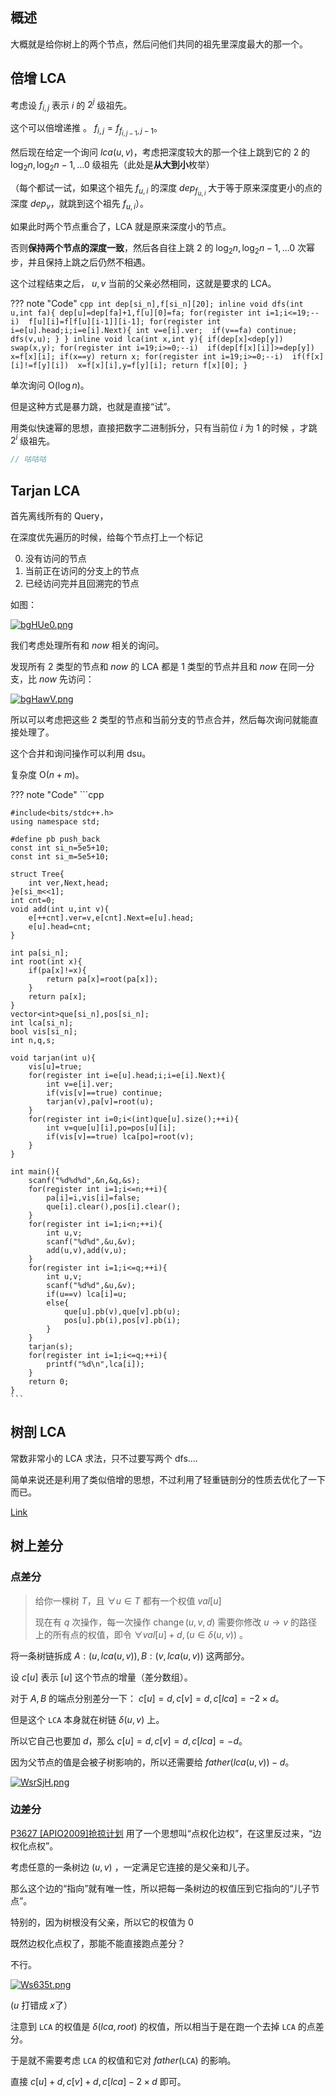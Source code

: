 
## 概述

大概就是给你树上的两个节点，然后问他们共同的祖先里深度最大的那一个。

## 倍增 LCA

考虑设 $f_{i,j}$ 表示 $i$ 的 $2^j$ 级祖先。

这个可以倍增递推 。 $f_{i,j}=f_{f_{i,j-1},j-1}$。

然后现在给定一个询问 $lca(u,v)$，考虑把深度较大的那一个往上跳到它的 $2$ 的 $\log_2n,\log_2n-1,\dots 0$ 级祖先（此处是**从大到小**枚举）

（每个都试一试，如果这个祖先 $f_{u,i}$ 的深度 $dep_{f_{u,i}}$ 大于等于原来深度更小的点的深度 $dep_v$，就跳到这个祖先 $f_{u,i}$）。

如果此时两个节点重合了，LCA 就是原来深度小的节点。

否则**保持两个节点的深度一致**，然后各自往上跳 $2$ 的 $\log_2n,\log_2n-1,\dots 0$ 次幂步，并且保持上跳之后仍然不相遇。

这个过程结束之后， $u,v$ 当前的父亲必然相同，这就是要求的 LCA。

??? note "Code"
	```cpp
	int dep[si_n],f[si_n][20];
	inline void dfs(int u,int fa){
		dep[u]=dep[fa]+1,f[u][0]=fa;
	    for(register int i=1;i<=19;--i) 
	        f[u][i]=f[f[u][i-1]][i-1];
	    for(register int i=e[u].head;i;i=e[i].Next){
			int v=e[i].ver; 
	        if(v==fa) continue;
	        dfs(v,u);
	    }
	}
	inline void lca(int x,int y){
	    if(dep[x]<dep[y]) swap(x,y);
	    for(register int i=19;i>=0;--i) 
	        if(dep[f[x][i]]>=dep[y]) 
	            x=f[x][i];
	    if(x==y) return x;
	    for(register int i=19;i>=0;--i) 
	        if(f[x][i]!=f[y][i]) 
	            x=f[x][i],y=f[y][i];
	    return f[x][0];
	}
	```

单次询问 $\text{O}(\log n)$。

但是这种方式是暴力跳，也就是直接“试”。

用类似快速幂的思想，直接把数字二进制拆分，只有当前位 $i$ 为 $1$ 的时候 ，才跳 $2^i$ 级祖先。

```cpp
// 咕咕咕
```

## Tarjan LCA

首先离线所有的 Query，

在深度优先遍历的时候，给每个节点打上一个标记

0. 没有访问的节点
1. 当前正在访问的分支上的节点
2. 已经访问完并且回溯完的节点

如图：

[![bgHUe0.png](https://s1.ax1x.com/2022/03/08/bgHUe0.png)](https://imgtu.com/i/bgHUe0)

我们考虑处理所有和 $now$ 相关的询问。

发现所有 2 类型的节点和 $now$ 的 LCA 都是 1 类型的节点并且和 $now$ 在同一分支，比 $now$ 先访问：

[![bgHawV.png](https://s1.ax1x.com/2022/03/08/bgHawV.png)](https://imgtu.com/i/bgHawV)

所以可以考虑把这些 2 类型的节点和当前分支的节点合并，然后每次询问就能直接处理了。

这个合并和询问操作可以利用 dsu。

复杂度 $\text{O}(n+m)$。

??? note "Code"
	```cpp
	
	#include<bits/stdc++.h>
	using namespace std;
	
	#define pb push_back
	const int si_n=5e5+10;
	const int si_m=5e5+10;
	
	struct Tree{
		int ver,Next,head;
	}e[si_m<<1];
	int cnt=0;
	void add(int u,int v){
		e[++cnt].ver=v,e[cnt].Next=e[u].head;
		e[u].head=cnt;
	}
	
	int pa[si_n];
	int root(int x){
		if(pa[x]!=x){
			return pa[x]=root(pa[x]);
		}
		return pa[x];
	}
	vector<int>que[si_n],pos[si_n];
	int lca[si_n];
	bool vis[si_n];
	int n,q,s;
	
	void tarjan(int u){
		vis[u]=true;
		for(register int i=e[u].head;i;i=e[i].Next){
			int v=e[i].ver;
			if(vis[v]==true) continue;
			tarjan(v),pa[v]=root(u);
		}
		for(register int i=0;i<(int)que[u].size();++i){
			int v=que[u][i],po=pos[u][i];
			if(vis[v]==true) lca[po]=root(v);
		}
	}
	
	int main(){
		scanf("%d%d%d",&n,&q,&s);
		for(register int i=1;i<=n;++i){
			pa[i]=i,vis[i]=false;
			que[i].clear(),pos[i].clear();
		}
		for(register int i=1;i<n;++i){
			int u,v;
			scanf("%d%d",&u,&v);
			add(u,v),add(v,u);
		}
		for(register int i=1;i<=q;++i){
			int u,v;
			scanf("%d%d",&u,&v);
			if(u==v) lca[i]=u;
			else{
				que[u].pb(v),que[v].pb(u);
				pos[u].pb(i),pos[v].pb(i);
			}
		}
		tarjan(s);
		for(register int i=1;i<=q;++i){
			printf("%d\n",lca[i]);
		}
		return 0;
	}
	```

## 树剖 LCA

常数非常小的 LCA 求法，只不过要写两个 dfs....

简单来说还是利用了类似倍增的思想，不过利用了轻重链剖分的性质去优化了一下而已。

[Link](../ds/hard/hld.md#lca)

## 树上差分

### 点差分

> 给你一棵树 $T$，且 $\forall u \in T$ 都有一个权值 $val[u]$
>
> 现在有 $q$ 次操作，每一次操作 $\operatorname{change}(u,v,d)$ 需要你修改 $u \to v$ 的路径上的所有点的权值，即令 $\forall val[u]+d,(u\in \delta(u,v))$ 。

将一条树链拆成 $A:(u,lca(u,v)),B:(v,lca(u,v))$ 这两部分。

设 $c[u]$ 表示 $[u]$ 这个节点的增量（差分数组）。

对于 $A,B$ 的端点分别差分一下： $c[u]=d,c[v]=d,c[lca]=-2\times d$。

但是这个 $\texttt{LCA}$ 本身就在树链 $\delta(u,v)$ 上。

所以它自己也要加 $d$，那么 $c[u]=d,c[v]=d,c[lca]=-d$。

因为父节点的值是会被子树影响的，所以还需要给 $father(lca(u,v))-d$。

[![WsrSjH.png](https://z3.ax1x.com/2021/07/23/WsrSjH.png)](https://imgtu.com/i/WsrSjH)

### 边差分

[P3627 [APIO2009]抢掠计划](https://www.luogu.com.cn/problem/P3627) 用了一个思想叫“点权化边权”，在这里反过来，“边权化点权”。

考虑任意的一条树边 $(u,v)$ ，一定满足它连接的是父亲和儿子。

那么这个边的“指向”就有唯一性，所以把每一条树边的权值压到它指向的“儿子节点”。

特别的，因为树根没有父亲，所以它的权值为 $0$

既然边权化点权了，那能不能直接跑点差分？

不行。

[![Ws635t.png](https://z3.ax1x.com/2021/07/23/Ws635t.png)](https://imgtu.com/i/Ws635t)

($u$ 打错成 $x$了）

注意到 $\texttt{LCA}$ 的权值是 $\delta(lca,root)$ 的权值，所以相当于是在跑一个去掉 $\texttt{LCA}$ 的点差分。

于是就不需要考虑 $\texttt{LCA}$ 的权值和它对 $father({\texttt{LCA}})$ 的影响。

直接 $c[u]+d,c[v]+d,c[lca]-2\times d$ 即可。
